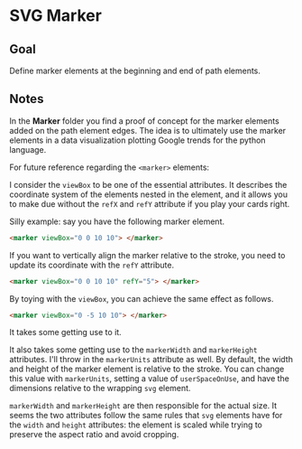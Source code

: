 # SVG Marker

<!-- ## [Live Demo]() -->

## Goal

Define marker elements at the beginning and end of path elements.

## Notes

In the **Marker** folder you find a proof of concept for the marker elements added on the path element edges. The idea is to ultimately use the marker elements in a data visualization plotting Google trends for the python language.

For future reference regarding the `<marker>` elements:

I consider the `viewBox` to be one of the essential attributes. It describes the coordinate system of the elements nested in the element, and it allows you to make due without the `refX` and `refY` attribute if you play your cards right.

Silly example: say you have the following marker element.

```html
<marker viewBox="0 0 10 10"> </marker>
```

If you want to vertically align the marker relative to the stroke, you need to update its coordinate with the `refY` attribute.

```html
<marker viewBox="0 0 10 10" refY="5"> </marker>
```

By toying with the `viewBox`, you can achieve the same effect as follows.

```html
<marker viewBox="0 -5 10 10"> </marker>
```

It takes some getting use to it.

It also takes some getting use to the `markerWidth` and `markerHeight` attributes. I'll throw in the `markerUnits` attribute as well. By default, the width and height of the marker element is relative to the stroke. You can change this value with `markerUnits`, setting a value of `userSpaceOnUse`, and have the dimensions relative to the wrapping `svg` element.

`markerWidth` and `markerHeight` are then responsible for the actual size. It seems the two attributes follow the same rules that `svg` elements have for the `width` and `height` attributes: the element is scaled while trying to preserve the aspect ratio and avoid cropping.
